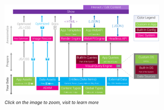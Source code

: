 <img src="./assets/app-server.png" class="full-width">

_Click on the image to zoom, visit [](xref:Basics.Customize.Index) to learn more_